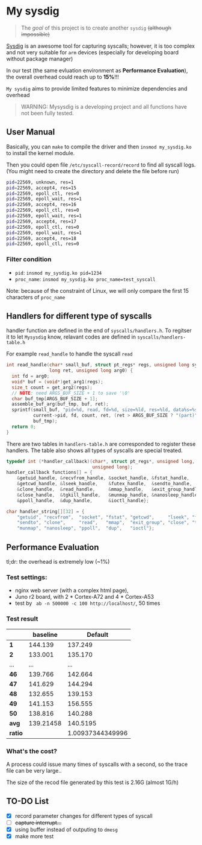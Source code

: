 # My sysdig

> The *goal* of this project is to create another `sysdig` ~~(although impossible)~~

[Sysdig](https://github.com/draios/sysdig) is an awesome tool for capturing syscalls; however, it is too complex and not very suitable for `arm` devices (especially for developing board without package manager)

In our test (the same evluation environment as **Performance Evaluation**), the overall overhead could reach up to **15%**!!!

`My sysdig` aims to provide limited features to minimize dependencies and overhead

> WARNING: Mysysdig is a developing project and all functions have not been fully tested.

## User Manual 

Basically, you can `make` to compile the driver and then `insmod my_sysdig.ko` to install the kernel module. 

Then you could open file `/etc/syscall-record/record` to find all syscall logs. (You might need to create the directory and delete the file before run)

```bash
pid=22569, unknown, res=1
pid=22569, accept4, res=15
pid=22569, epoll_ctl, res=0
pid=22569, epoll_wait, res=1
pid=22569, accept4, res=16
pid=22569, epoll_ctl, res=0
pid=22569, epoll_wait, res=1
pid=22569, accept4, res=17
pid=22569, epoll_ctl, res=0
pid=22569, epoll_wait, res=1
pid=22569, accept4, res=18
pid=22569, epoll_ctl, res=0
```

### Filter condition

- `pid`: `insmod my_sysdig.ko pid=1234`
- `proc_name`: `insmod my_sysdig.ko proc_name=test_syscall`

Note: because of the constraint of Linux, we will only compare the first 15 characters of `proc_name`

## Handlers for different type of syscalls

handler function are defined in the end of `syscalls/handlers.h`. To regitser it to let `Mysysdig` know, relavant codes are defined in `syscalls/handlers-table.h`

For example `read_handle` to handle the syscall `read` 

```c
int read_handle(char* small_buf, struct pt_regs* regs, unsigned long syscall_no,
                long ret, unsigned long arg0) {
  int fd = arg0;
  void* buf = (void*)get_arg1(regs);
  size_t count = get_arg2(regs);
  // NOTE: need ARGS_BUF_SIZE + 1 to save '\0'
  char buf_tmp[ARGS_BUF_SIZE + 1];
  assemble_buf_arg(buf_tmp, buf, ret);
  sprintf(small_buf, "pid=%d, read, fd=%d, size=%ld, res=%ld, data%s=%s\n",
          current->pid, fd, count, ret, (ret > ARGS_BUF_SIZE ? "(part)" : ""),
          buf_tmp);
  return 0;
}
```

There are two tables in `handlers-table.h` are corresponded to register these handlers. The table also shows all types of syscalls are special treated.

```c
typedef int (*handler_callback)(char*, struct pt_regs*, unsigned long, long,
                                unsigned long);
handler_callback functions[] = {
    &getuid_handle, &recvfrom_handle, &socket_handle, &fstat_handle,
    &getcwd_handle, &lseek_handle,    &futex_handle,  &sendto_handle,
    &clone_handle,  &read_handle,     &mmap_handle,   &exit_group_handle,
    &close_handle,  &tgkill_handle,   &munmap_handle, &nanosleep_handle,
    &ppoll_handle,  &dup_handle,      &ioctl_handle};

char handler_string[][32] = {
    "getuid", "recvfrom",  "socket", "fstat", "getcwd",     "lseek", "futex",
    "sendto", "clone",     "read",   "mmap",  "exit_group", "close", "tgkill",
    "munmap", "nanosleep", "ppoll",  "dup",   "ioctl"};
```


## Performance Evaluation

tl;dr: the overhead is extremely low (~1%)

### Test settings: 
- nginx web server (with a complex html page), 
- Juno r2 board, with 2 * Cortex-A72 and 4 * Cortex-A53 
- test by ` ab -n 500000 -c 100 http://localhost/`, 50 times

### Test result

|             | **baseline** | **Default**      |
| ----------- | ------------ | ---------------- |
| **1**       | 144.139      | 137.249          |
| **2**       | 133.001      | 135.170          |
| ...      | ...     | ...         |
| **46**      | 139.766      | 142.664          |
| **47**      | 141.629      | 144.294          |
| **48**      | 132.655      | 139.153          |
| **49**      | 141.153      | 156.555          |
| **50**      | 138.816      | 140.288          |
| **avg**     | 139.21458    | 140.5195         |
| **ratio** |              | 1.00937344349996 |

### What's the cost?

A process could issue many times of syscalls with a second, so the trace file can be very large..

The size of the recod file generated by this test is 2.16G (almost 1G/h)


## TO-DO List

- [x] record parameter changes for different types of syscall
- [ ] ~~capture interrupt...~~
- [x] using buffer instead of outputing to `dmesg`
- [x] make more test